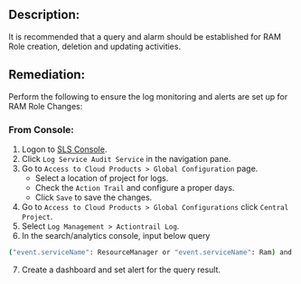 ## Description:

It is recommended that a query and alarm should be established for RAM Role creation, deletion and updating activities.

## Remediation:

Perform the following to ensure the log monitoring and alerts are set up for RAM Role Changes:

### From Console:

1. Logon to [SLS Console](https://sls.console.aliyun.com/).
2. Click `Log Service Audit Service` in the navigation pane.
3. Go to `Access to Cloud Products > Global Configuration` page.
   - Select a location of project for logs.
   - Check the `Action Trail` and configure a proper days.
   - Click `Save` to save the changes.
4. Go to `Access to Cloud Products > Global Configurations` click `Central Project`.
5. Select `Log Management > Actiontrail Log`.
6. In the search/analytics console, input below query

```bash
("event.serviceName": ResourceManager or "event.serviceName": Ram) and ("event.eventName": CreatePolicy or "event.eventName": DeletePolicy or "event.eventName": CreatePolicyVersion or "event.eventName": UpdatePolicyVersion or "event.eventName": SetDefaultPolicyVersion or "event.eventName": DeletePolicyVersion) | select count(1) as c
```

7. Create a dashboard and set alert for the query result.